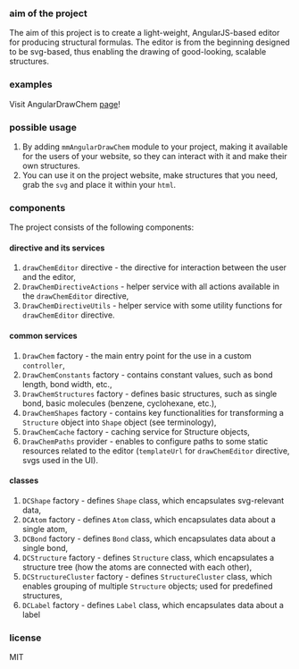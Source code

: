 ### aim of the project
The aim of this project is to create a light-weight, AngularJS-based editor for producing structural formulas.
The editor is from the beginning designed to be svg-based, thus enabling the drawing of good-looking, scalable structures.

### examples
Visit AngularDrawChem [page](http://mmmalik.github.io/angular-draw-chem/)!

### possible usage

1. By adding `mmAngularDrawChem` module to your project, making it available for the users of your website, so they can interact with it and make their own structures.
2. You can use it on the project website, make structures that you need, grab the `svg` and place it within your `html`.

### components
The project consists of the following components:

#### directive and its services
1. `drawChemEditor` directive - the directive for interaction between the user and the editor,
2. `DrawChemDirectiveActions` - helper service with all actions available in the `drawChemEditor` directive,
3. `DrawChemDirectiveUtils` - helper service with some utility functions for `drawChemEditor` directive.

#### common services
1. `DrawChem` factory - the main entry point for the use in a custom `controller`,
2. `DrawChemConstants` factory - contains constant values, such as bond length, bond width, etc.,
3. `DrawChemStructures` factory - defines basic structures, such as single bond, basic molecules (benzene, cyclohexane, etc.),
4. `DrawChemShapes` factory - contains key functionalities for transforming a `Structure` object into `Shape` object (see terminology),
5. `DrawChemCache` factory - caching service for Structure objects,
6. `DrawChemPaths` provider - enables to configure paths to some static resources related to the editor (`templateUrl` for `drawChemEditor` directive, svgs used in the UI).

#### classes
1. `DCShape` factory - defines `Shape` class, which encapsulates svg-relevant data,
2. `DCAtom` factory - defines `Atom` class, which encapsulates data about a single atom,
3. `DCBond` factory - defines `Bond` class, which encapsulates data about a single bond,
4. `DCStructure` factory - defines `Structure` class, which encapsulates a structure tree (how the atoms are connected with each other),
5. `DCStructureCluster` factory - defines `StructureCluster` class, which enables grouping of multiple `Structure` objects; used for predefined structures,
6. `DCLabel` factory - defines `Label` class, which encapsulates data about a label

### license
MIT
